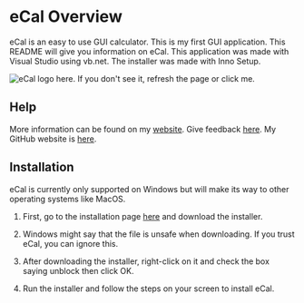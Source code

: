 # eCal Overview

eCal is an easy to use GUI calculator. This is my first GUI application. This README will give you information on eCal. This application was made with Visual Studio using vb.net. The installer was made with Inno Setup.

![eCal logo here. If you don't see it, refresh the page or click me.](https://public.by.files.1drv.com/y4mtvX9J1YlzPKTma_oD3cLRGtAdKnryJLVdNe9191vs4XmuMKYPV9AtXzcLSmNuwlLoLUuz4kLDEmEU56ObVEVyojTo1ULbwfn5L1M8ZbQO27M_m-mGNh-mzg4khvBf39Vo9aiy0sviWo4XlXRmvyWmF8Hp023t_nU1Y1YKL9zufLma9M4ICFWZlJnsZzbcCXq3HGqIYexGpLJpc0MUJbPTycQqyCNFSY_YWFqvoO38Kc?access_token=EwAoA61DBAAUmcDj0azQ5tf1lkBfAvHLBzXl5ugAAfv5rq3f14zbxqwdKArG3wNE0eG4AnI68ke3VMmfGGXedZ2unaVNX6owcJ6zpXZnDrpQ0DIHiTU/lkl6eAKpFO1QVh5mYTrBSfS7tb9GaDQtlhzBNFr9VuCXQSMIK7ff4G2ZSCu14LIJbv40ocjHoduG%2bs9NHXHPQUWezkq3o6stuOkUK5ryehdnMNFoCK9T162BvDGdF5vq/PiHLeKpNEbOdboDfptNRU7VEzwmfgzskuc/mLzCsc%2bXdzh/jyv/ykf2yq9IOM1rt1nUHTOKfle4Lq8Gqhj0bh0282WGYu3OLTrg%2b%2bRSpIxBZIp8GvYI1/Lx3nxCOyQqCrUw0yyHfzADZgAACA9fKzCMzW%2br%2bAG2dHtttiS%2bHFHEmy2efafqIC5z%2bILIIXrXGFn2oWbT1en5dfPE2GdPKBFJwte5pVpWsyOw%2b%2btqqCl815J6XUIGs6YTWLIOXuonbsI2B6gC5bZxhS68Xn0STCY/Aj03GTdES7Ryo4FN7ozCdF83Xxw%2boNpOLsvLU8KzHfkoNRcWeaajvpgQhxQsH9qzufWJPO35IYCRCFU3%2bb5v%2bZjKiMv9Hu314NPRuBw3shK5Mx4rwRPJqmn72eF8H5xgu3rdeqx9utuAdSsrqCrZFd/uL%2bRkVaewq5wgoXvPTuUjo75qS6oETfS4FjIu%2buvF%2bwsZrWLBhTJkQs7MFVaUv9kdl39K4OrwSazy/e851C3eS5MHw1DeSP0QppLKr0B3gvVuZiF3BpG8jPJ57Kxe6bsIZ4pEXO8UJJrHAOoqd7B7hntLWnWbJfoRVfVT2ib1EvckGlNQnddnwpwHtS7wZagG7qEuhROKZebT30YnmcbgZgskai09ZZSfLdEZ22WyirXubnbF/CH6Kj4PDTzfqpSI/CsNQZF4izaVSqIsg6tqwB5zwYoeYjJ/4coeOxRxyKoD2U9XuOXN78IyIfHxVELmcCMk8YpaaNHaESFEOeGw1cShGQNnr2VFk%2bSuKfdEWPH/yJT4GxLBRLR9FkA7uCB2TW0gL2SGsM%2bVdRAUAg%3d%3d)

## Help

More information can be found on my [website](https://sites.google.com/view/rishaank/ecal). Give feedback [here](https://docs.google.com/forms/d/e/1FAIpQLSfgiyL7RUH8CC_7mPTITcIBk7X_-jNWP258FcexjQ426rDfQA/viewform). My GitHub website is [here](https://github.com/rishaank/eCal).

## Installation

eCal is currently only supported on Windows but will make its way to other operating systems like MacOS.

1. First, go to the installation page [here](https://github.com/rishaank/eCal/releases) and download the installer.

2. Windows might say that the file is unsafe when downloading. If you trust eCal, you can ignore this.

3. After downloading the installer, right-click on it and check the box saying unblock then click OK.

4. Run the installer and follow the steps on your screen to install eCal.

   

